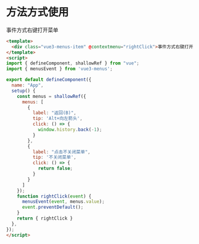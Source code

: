 # 方法方式使用

<div class="vue3-menus-item" @contextmenu="rightClick">事件方式右键打开菜单</div>

<script>
import { defineComponent, shallowRef } from "vue";
import { menusEvent } from "vue3-menus";
import { base } from "@js/vue3-menus";

export default defineComponent({
  name: "App",
  setup() {
    const menus = shallowRef({
      menus: base
    })
    function rightClick(event) {
      menusEvent(event, menus.value);
      event.preventDefault();
    }
    return { rightClick }
  },
});
</script>

```html
<template>
  <div class="vue3-menus-item" @contextmenu="rightClick">事件方式右键打开菜单</div>
</template>
<script>
import { defineComponent, shallowRef } from "vue";
import { menusEvent } from 'vue3-menus';

export default defineComponent({
  name: "App",
  setup() {
    const menus = shallowRef({
      menus: [
        {
          label: "返回(B)",
          tip: 'Alt+向左箭头',
          click: () => {
            window.history.back(-1);
          }
        },
        {
          label: "点击不关闭菜单",
          tip: '不关闭菜单',
          click: () => {
            return false;
          }
        }
      ]
    });
    function rightClick(event) {
      menusEvent(event, menus.value);
      event.preventDefault();
    }
    return { rightClick }
  },
});
</script>
```

